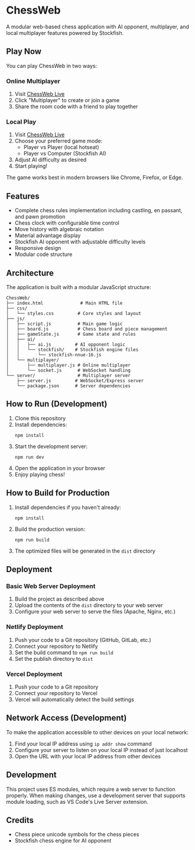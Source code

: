 # ChessWeb

A modular web-based chess application with AI opponent, multiplayer, and local multiplayer features powered by Stockfish.


## Play Now

You can play ChessWeb in two ways:

### Online Multiplayer
1. Visit [ChessWeb Live](https://abhashlimbu.com.np/ChessWeb)
2. Click "Multiplayer" to create or join a game
3. Share the room code with a friend to play together

### Local Play
1. Visit [ChessWeb Live](https://abhashlimbu.com.np/ChessWeb)
2. Choose your preferred game mode:
   - Player vs Player (local hotseat)
   - Player vs Computer (Stockfish AI)
3. Adjust AI difficulty as desired
4. Start playing!

The game works best in modern browsers like Chrome, Firefox, or Edge.


## Features

- Complete chess rules implementation including castling, en passant, and pawn promotion
- Chess clock with configurable time control
- Move history with algebraic notation
- Material advantage display
- Stockfish AI opponent with adjustable difficulty levels
- Responsive design
- Modular code structure

## Architecture

The application is built with a modular JavaScript structure:

```
ChessWeb/
├── index.html              # Main HTML file
├── css/
│   └── styles.css         # Core styles and layout
├── js/
│   ├── script.js          # Main game logic
│   ├── board.js           # Chess board and piece management
│   ├── gameState.js       # Game state and rules
│   ├── ai/
│   │   ├── ai.js         # AI opponent logic
│   │   └── stockfish/    # Stockfish engine files
│   │       └── stockfish-nnue-16.js
│   └── multiplayer/
│       ├── multiplayer.js # Online multiplayer
│       └── socket.js      # WebSocket handling
└── server/                # Multiplayer server
    ├── server.js         # WebSocket/Express server
    └── package.json      # Server dependencies
```

## How to Run (Development)

1. Clone this repository
2. Install dependencies:
   ```
   npm install
   ```
3. Start the development server:
   ```
   npm run dev
   ```
4. Open the application in your browser
5. Enjoy playing chess!

## How to Build for Production

1. Install dependencies if you haven't already:
   ```
   npm install
   ```
2. Build the production version:
   ```
   npm run build
   ```
3. The optimized files will be generated in the `dist` directory

## Deployment

### Basic Web Server Deployment

1. Build the project as described above
2. Upload the contents of the `dist` directory to your web server
3. Configure your web server to serve the files (Apache, Nginx, etc.)

### Netlify Deployment

1. Push your code to a Git repository (GitHub, GitLab, etc.)
2. Connect your repository to Netlify
3. Set the build command to `npm run build`
4. Set the publish directory to `dist`

### Vercel Deployment

1. Push your code to a Git repository
2. Connect your repository to Vercel
3. Vercel will automatically detect the build settings

## Network Access (Development)

To make the application accessible to other devices on your local network:

1. Find your local IP address using `ip addr show` command
2. Configure your server to listen on your local IP instead of just localhost
3. Open the URL with your local IP address from other devices

## Development

This project uses ES modules, which require a web server to function properly. When making changes, use a development server that supports module loading, such as VS Code's Live Server extension.

## Credits

- Chess piece unicode symbols for the chess pieces
- Stockfish chess engine for AI opponent 

